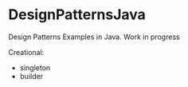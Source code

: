 # DesignPatternsJava

Design Patterns Examples in Java. Work in progress

Creational:
  - singleton
  - builder
